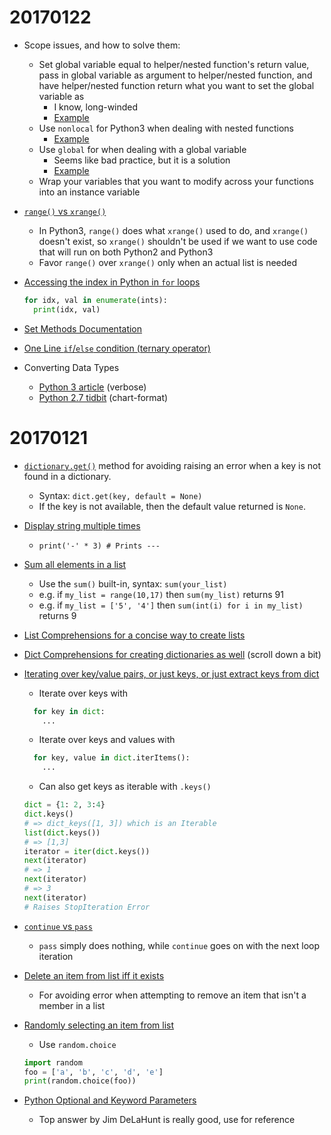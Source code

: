 # 20170122

* Scope issues, and how to solve them:
  * Set global variable equal to helper/nested function's return value, pass in global variable as argument to helper/nested function, and have helper/nested function return what you want to set the global variable as
    * I know, long-winded
    * [Example](http://stackoverflow.com/a/36197821/7015790)
  * Use `nonlocal` for Python3 when dealing with nested functions
    * [Example](http://stackoverflow.com/questions/7935966/python-overwriting-variables-in-nested-functions/7935984#7935984)
  * Use `global` for when dealing with a global variable
    * Seems like bad practice, but it is a solution
    * [Example](http://www.python-course.eu/python3_global_vs_local_variables.php)
  * Wrap your variables that you want to modify across your functions into an instance variable

* [`range()` vs `xrange()`](http://stackoverflow.com/questions/135041/should-you-always-favor-xrange-over-range)
  * In Python3, `range()` does what `xrange()` used to do, and `xrange()` doesn't exist, so `xrange()` shouldn't be used if we want to use code that will run on both Python2 and Python3
  * Favor `range()` over `xrange()` only when an actual list is needed

* [Accessing the index in Python in `for` loops](http://stackoverflow.com/questions/522563/accessing-the-index-in-python-for-loops)
  ```python
  for idx, val in enumerate(ints):
    print(idx, val)
  ```

* [Set Methods Documentation](https://www.programiz.com/python-programming/set)

* [One Line `if`/`else` condition (ternary operator)](http://stackoverflow.com/a/13134778/7015790)

* Converting Data Types
  * [Python 3 article](https://www.digitalocean.com/community/tutorials/how-to-convert-data-types-in-python-3) (verbose)
  * [Python 2.7 tidbit](http://www.pitt.edu/~naraehan/python2/data_types_conversion.html) (chart-format)


# 20170121

* [`dictionary.get()`](https://www.tutorialspoint.com/python/dictionary_get.htm) method for avoiding raising an error when a key is not found in a dictionary.
  * Syntax: `dict.get(key, default = None)`
  * If the key is not available, then the default value returned is `None`.

* [Display string multiple times](http://stackoverflow.com/questions/963161/python-display-string-multiple-times)
  * `print('-' * 3) # Prints ---`

* [Sum all elements in a list](http://stackoverflow.com/questions/11344827/summing-elements-in-a-list)
  * Use the `sum()` built-in, syntax: `sum(your_list)`
  * e.g. if `my_list = range(10,17)` then `sum(my_list)` returns 91
  * e.g. if `my_list = ['5', '4']` then `sum(int(i) for i in my_list)` returns 9

* [List Comprehensions for a concise way to create lists](https://docs.python.org/3/tutorial/datastructures.html#list-comprehensions)

* [Dict Comprehensions for creating dictionaries as well](https://docs.python.org/3/tutorial/datastructures.html#dictionaries) (scroll down a bit)

* [Iterating over key/value pairs, or just keys, or just extract keys from dict](http://stackoverflow.com/questions/3545331/how-can-i-get-dictionary-key-as-variable-directly-in-python-not-by-searching-fr)
  * Iterate over keys with
  ```python
    for key in dict:
      ...
  ```
  * Iterate over keys and values with
  ```python
    for key, value in dict.iterItems():
      ...
  ```
  * Can also get keys as iterable with `.keys()`
  ```python
  dict = {1: 2, 3:4}
  dict.keys()
  # => dict_keys([1, 3]) which is an Iterable
  list(dict.keys())
  # => [1,3]
  iterator = iter(dict.keys())
  next(iterator)
  # => 1
  next(iterator)
  # => 3
  next(iterator)
  # Raises StopIteration Error
  ```

* [`continue` vs `pass`](http://stackoverflow.com/questions/9483979/is-there-a-difference-between-continue-and-pass-in-a-for-loop-in-python)
  * `pass` simply does nothing, while `continue` goes on with the next loop iteration

* [Delete an item from list iff it exists](http://stackoverflow.com/questions/4915920/how-to-delete-an-item-in-a-list-if-it-exists)
  * For avoiding error when attempting to remove an item that isn't a member in a list

* [Randomly selecting an item from list](http://stackoverflow.com/questions/306400/how-do-i-randomly-select-an-item-from-a-list-using-python)
  * Use `random.choice`
  ```python
  import random
  foo = ['a', 'b', 'c', 'd', 'e']
  print(random.choice(foo))
  ```

* [Python Optional and Keyword Parameters](http://stackoverflow.com/questions/14017996/python-optional-parameter)
  * Top answer by Jim DeLaHunt is really good, use for reference
